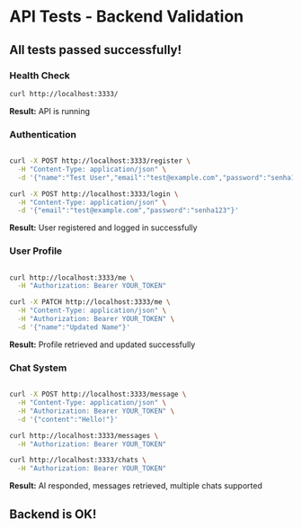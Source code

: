 # API Tests - Backend Validation

## All tests passed successfully!

### Health Check
```bash
curl http://localhost:3333/
```
**Result:**  API is running

### Authentication
```bash

curl -X POST http://localhost:3333/register \
  -H "Content-Type: application/json" \
  -d '{"name":"Test User","email":"test@example.com","password":"senha123"}'

curl -X POST http://localhost:3333/login \
  -H "Content-Type: application/json" \
  -d '{"email":"test@example.com","password":"senha123"}'
```
**Result:** User registered and logged in successfully

### User Profile
```bash

curl http://localhost:3333/me \
  -H "Authorization: Bearer YOUR_TOKEN"

curl -X PATCH http://localhost:3333/me \
  -H "Content-Type: application/json" \
  -H "Authorization: Bearer YOUR_TOKEN" \
  -d '{"name":"Updated Name"}'
```
**Result:** Profile retrieved and updated successfully

### Chat System
```bash

curl -X POST http://localhost:3333/message \
  -H "Content-Type: application/json" \
  -H "Authorization: Bearer YOUR_TOKEN" \
  -d '{"content":"Hello!"}'

curl http://localhost:3333/messages \
  -H "Authorization: Bearer YOUR_TOKEN"

curl http://localhost:3333/chats \
  -H "Authorization: Bearer YOUR_TOKEN"
```
**Result:**  AI responded, messages retrieved, multiple chats supported

## Backend is OK!
